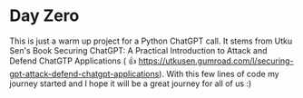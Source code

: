 # Day Zero
This is just a warm up project for a Python ChatGPT call. It stems from Utku Sen's Book Securing ChatGPT: A Practical Introduction to Attack and Defend ChatGTP Applications ( :+1: https://utkusen.gumroad.com/l/securing-gpt-attack-defend-chatgpt-applications). 
With this few lines of code my journey started and I hope it will be a great journey for all of us :)
